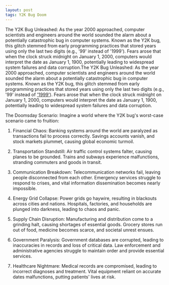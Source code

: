 ```yaml
---
layout: post
tags: Y2K Bug Doom
---
```


The Y2K Bug Unleashed:
As the year 2000 approached, computer scientists and engineers around the world sounded the alarm about a potentially catastrophic bug in computer systems. Known as the Y2K bug, this glitch stemmed from early programming practices that stored years using only the last two digits (e.g., '99' instead of '1999'). Fears arose that when the clock struck midnight on January 1, 2000, computers would interpret the date as January 1, 1900, potentially leading to widespread system failures and data corruption.The Y2K Bug Unleashed:
As the year 2000 approached, computer scientists and engineers around the world sounded the alarm about a potentially catastrophic bug in computer systems. Known as the Y2K bug, this glitch stemmed from early programming practices that stored years using only the last two digits (e.g., '99' instead of ['1999'][rick-roll]). Fears arose that when the clock struck midnight on January 1, 2000, computers would interpret the date as January 1, 1900, potentially leading to widespread system failures and data corruption.

The Doomsday Scenario:
Imagine a world where the Y2K bug's worst-case scenario came to fruition:

1. Financial Chaos: Banking systems around the world are paralyzed as transactions fail to process correctly. Savings accounts vanish, and stock markets plummet, causing global economic turmoil.

2. Transportation Standstill: Air traffic control systems falter, causing planes to be grounded. Trains and subways experience malfunctions, stranding commuters and goods in transit.

3. Communication Breakdown: Telecommunication networks fail, leaving people disconnected from each other. Emergency services struggle to respond to crises, and vital information dissemination becomes nearly impossible.

4. Energy Grid Collapse: Power grids go haywire, resulting in blackouts across cities and nations. Hospitals, factories, and households are plunged into darkness, leading to chaos and panic.

5. Supply Chain Disruption: Manufacturing and distribution come to a grinding halt, causing shortages of essential goods. Grocery stores run out of food, medicine becomes scarce, and societal unrest ensues.

6. Government Paralysis: Government databases are corrupted, leading to inaccuracies in records and loss of critical data. Law enforcement and administrative agencies struggle to maintain order and provide essential services.

7. Healthcare Nightmare: Medical records are compromised, leading to incorrect diagnoses and treatment. Vital equipment reliant on accurate dates malfunctions, putting patients' lives at risk.


[rick-roll]: https://www.youtube.com/watch?v=dQw4w9WgXcQ